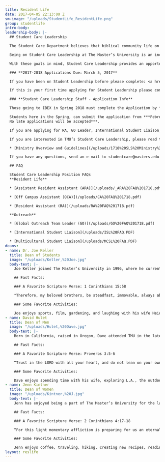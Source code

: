 ```yaml
---
title: Resident Life
date: 2017-04-05 22:13:00 Z
sm-image: "/uploads/StudentLife_ResidentLife.png"
group: studentlife
intro-body: 
leadership-body: |-
  ## Student Care Leadership

  The Student Care Department believes that biblical community life on this campus is initiated and modeled by its students. The mission of TMU as defined in the doctrinal statements and modeled through the Distinctives is fleshed out in the context of a life-on-life community. It is through the lives of committed students who are faithful to pursue this goal and call others to follow that the reality of a biblical community can be lived out on campus.

  Being on Student Care Leadership at The Master’s University is an incredible privilege and at the same time a great responsibility. It is the aim of Student Care Leadership to be a team that honors the Lord in all they do, to sacrifice of themselves for the growth of the community, and to model Christ likeness consistently, with the goal of impacting lives on The Master’s University campus for the Kingdom.

  With these goals in mind, Student Care Leadership provides an opportunity for various students to serve in specific ministry capacities both on and off campus. These opportunities include service as a Global Outreach missions team leader, as an International Student Liaison, Military Student Liaison, a Multicultural Student Liaison, an Off Campus Assistant, as a Resident Assistant, or an Assistant Resident Assistant in one of the residence halls.

  ### **2017-2018 Applications Due: March 5, 2017**

  If you have been on Student Leadership before please complete: <a href="http://masters.formstack.com/forms/student_leader_intention_to_serve" class="btn btn-navy"> Intent to Serve</a><br/>

  If this is your first time applying for Student Leadership please complete: <a href="http://masters.formstack.com/forms/student_leader_application_step1" class="btn btn-navy"> Leadership Application</a>

  ### **Student Care Leadership Staff - Application Info**

  Those going to IBEX in Spring 2018 must complete the Application by ***5pm on November 28, 2017.***

  Students here in the Spring, can submit the application from ***February 19-March 5, 2018. \
  No late applications will be accepted***.

  If you are applying for RA, GO Leader, International Student Liaison, Multicultural Student Liaison, Military Student Liaison, or Off Campus Assistant you will need to sign up for an interview time in King Hall.

  If you are interested in TMU’s Student Care Leadership, please read the following packet of information regarding the purpose and responsibilities of a Student Care Leader.

  * [Ministry Overview and Guidelines](/uploads/1718%20SLS%20Ministry%20Overview%20and%20Guidelines.pdf)

  If you have any questions, send an e-mail to studentcare@masters.edu.

  ## FAQ

  Student Care Leadership Position FAQs
  **Resident Life**

  * [Assistant Resident Assistant (ARA)](/uploads/_ARA%20FAQ%201718.pdf)

  * [Off Campus Assistant (OCA)](/uploads/CA%20FAQ%201718.pdf)

  * [Resident Assistant (RA)](/uploads/RA%20FAQ%201718.pdf)

  **Outreach**

  * [Global Outreach Team Leader (GO)](/uploads/GO%20FAQ%201718.pdf)

  * [International Student Liaison](/uploads/ISL%20FAQ.PDF)

  * [Multicultural Student Liaison](/uploads/MCSL%20FAQ.PDF)
deans:
- name: Dr. Joe Keller
  title: Dean of Students
  image: "/uploads/Keller,%20Joe.jpg"
  body-text: |-
    Joe Keller joined The Master’s University in 1996, where he currently serves as the Dean of Students and teaches in the Biblical Counseling Department. He completed his undergraduate degree at The Master’s University, his Master of Divinity degree at The Master’s Seminary, and his Doctor of Ministry degree at Westminster Theological Seminary.

    ## Fast Facts:

    ### A Favorite Scripture Verse: 1 Corinthians 15:58

    "Therefore, my beloved brothers, be steadfast, immovable, always abounding in the work of the Lord, knowing that in the Lord your labor is not in vain."

    ### Some Favorite Activities:

    Joe enjoys sports, film, gardening, and laughing with his wife Heidi and their four children.
- name: David Hulet
  title: Dean of Men
  image: "/uploads/Hulet,%20Dave.jpg"
  body-text: |-
    Born in California, raised in Oregon, Dave attended TMU in the late 90’s where he met his wife, Tricia, and they were married shortly after graduating. Dave pursued work for a short while in construction but always felt called back to student ministry. He was a Resident Director of C.W. Smith dormitory (CDub) for several years and then left for pastoral ministry in church planting with another TMU grad in Florida. Eventually Dave returned to TMU to take the Dean of Men position and is thrilled to lead the team of Resident Directors and Assistants in Residence Life. His wife, Tricia, is involved in the Music Department at TMU where she directs the Theatre program.

    ## Fast Facts:

    ### A Favorite Scripture Verse: Proverbs 3:5-6

    “Trust in the LORD with all your heart, and do not lean on your own understanding. In all your ways acknowledge him, and he will make straight your paths.”

    ### Some Favorite Activities:

    Dave enjoys spending time with his wife, exploring L.A., the outdoors, wood-working and visiting new cities and national parks.
- name: Jenn Kintner
  title: Dean of Women
  image: "/uploads/Kintner,%20J.jpg"
  body-text: |-
    Jenn has enjoyed being a part of The Master’s University for the last thirteen years: first as a student, then as the Israel Bible Extension volunteer, and now as a staff member. She first joined the staff as the Administrative Assistant to the Vice President of Student Life, then served as a Resident Director in Sweazy Hall for five years, before transitioning to her current position. It is her joy to work with the female students on campus and to see God at work in them growing and developing their love for Jesus Christ more and more. She is a member at Grace Baptist Church and is currently pursuing her Doctorate of Education at The Southern Baptist Theological Seminary.

    ## Fast Facts:

    ### A Favorite Scripture Verse: 2 Corinthians 4:17-18

    “For this light momentary affliction is preparing for us an eternal weight of glory beyond all comparison, as we look not to the things that are seen but to the things that are unseen. For the things that are seen are transient, but the things that are unseen are eternal."

    ### Some Favorite Activities:

    Jenn enjoys coffee, traveling, hiking, creating new recipes, reading, and playing games.
layout: reslife
---
```


